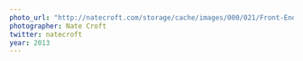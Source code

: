 ```yaml
---
photo_url: "http://natecroft.com/storage/cache/images/000/021/Front-End-Conference-2-of-19,medium.jpg?1379827596"
photographer: Nate Croft
twitter: natecroft
year: 2013
---
```

